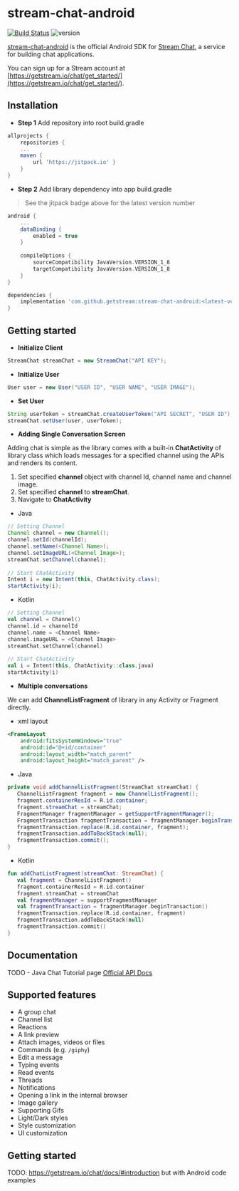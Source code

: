 # stream-chat-android

[![Build Status](https://travis-ci.com/GetStream/stream-chat-android.svg?branch=master)](https://travis-ci.com/GetStream/stream-chat-android) ![version](https://jitpack.io/v/GetStream/stream-chat-android.svg)

[stream-chat-android](https://github.com/GetStream/stream-chat-android) is the official Android SDK for [Stream Chat](https://getstream.io/chat), a service for building chat applications.

You can sign up for a Stream account at [https://getstream.io/chat/get_started/](https://getstream.io/chat/get_started/).

## Installation

- **Step 1** Add repository into root build.gradle

~~~gradle
allprojects {
    repositories {
    ...
    maven {
        url 'https://jitpack.io' }
    }
}
~~~

- **Step 2** Add library dependency into app build.gradle

> See the jitpack badge above for the latest version number

~~~gradle
android {
    ...
    dataBinding {
        enabled = true
    }
	
    compileOptions {
        sourceCompatibility JavaVersion.VERSION_1_8
        targetCompatibility JavaVersion.VERSION_1_8
    }
}

dependencies {
    implementation 'com.github.getstream:stream-chat-android:<latest-version>'
}
~~~

## Getting started

- **Initialize Client**

~~~java
StreamChat streamChat = new StreamChat("API KEY");
~~~

- **Initialize User**

~~~java
User user = new User("USER ID", "USER NAME", "USER IMAGE");
~~~

- **Set User**

~~~java
String userToken = streamChat.createUserToken("API SECRET", "USER ID");
streamChat.setUser(user, userToken);
~~~

- **Adding Single Conversation Screen**

Adding chat is simple as the library comes with a built-in **ChatActivity** of library class which loads messages for a specified channel using the APIs and renders its content.

  1. Set specified **channel** object with channel Id, channel name and channel image.
  2. Set  specified **channel** to **streamChat**.
  3. Navigate to **ChatActivity** 

- Java

~~~java
// Setting Channel
Channel channel = new Channel();
channel.setId(channelId);
channel.setName(<Channel Name>);
channel.setImageURL(<Channel Image>);
streamChat.setChannel(channel);
 
// Start ChatActivity
Intent i = new Intent(this, ChatActivity.class);
startActivity(i);
~~~

- Kotlin

~~~kotlin
// Setting Channel
val channel = Channel()
channel.id = channelId
channel.name = <Channel Name>
channel.imageURL = <Channel Image>
streamChat.setChannel(channel)
 
// Start ChatActivity
val i = Intent(this, ChatActivity::class.java)
startActivity(i)
~~~

- **Multiple conversations**

We can add **ChannelListFragment** of library in any Activity or Fragment directly.

- xml layout

~~~xml
<FrameLayout
    android:fitsSystemWindows="true"
    android:id="@+id/container"
    android:layout_width="match_parent"
    android:layout_height="match_parent" />	
~~~

- Java

~~~java
private void addChannelListFragment(StreamChat streamChat) {
   ChannelListFragment fragment = new ChannelListFragment(); 
   fragment.containerResId = R.id.container;
   fragment.streamChat = streamChat;
   FragmentManager fragmentManager = getSupportFragmentManager();
   FragmentTransaction fragmentTransaction = fragmentManager.beginTransaction();
   fragmentTransaction.replace(R.id.container, fragment);
   fragmentTransaction.addToBackStack(null);
   fragmentTransaction.commit();
}
~~~

- Kotlin

~~~kotlin
fun addChatListFragment(streamChat: StreamChat) {
   val fragment = ChannelListFragment()
   fragment.containerResId = R.id.container
   fragment.streamChat = streamChat
   val fragmentManager = supportFragmentManager
   val fragmentTransaction = fragmentManager.beginTransaction()
   fragmentTransaction.replace(R.id.container, fragment)
   fragmentTransaction.addToBackStack(null)
   fragmentTransaction.commit()
}
~~~

## Documentation

TODO - Java Chat Tutorial page
[Official API Docs](https://getstream.io/chat/docs)

## Supported features

- A group chat
- Channel list
- Reactions
- A link preview
- Attach images, videos or files
- Commands (e.g. `/giphy`)
- Edit a message
- Typing events
- Read events
- Threads
- Notifications
- Opening a link in the internal browser
- Image gallery
- Supporting Gifs
- Light/Dark styles
- Style customization
- UI customization

## Getting started


TODO: https://getstream.io/chat/docs/#introduction but with Android code examples
